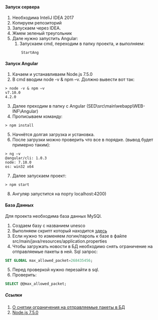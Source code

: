#### Запуск сервера

1. Необходима InteliJ IDEA 2017
2. Копируем репозиторий
3. Запускаем через IDEA.
4. Жмем зеленый треугольник
5. Дале нужно запустить Angular:
    1. Запускаем cmd, переходим в папку проекта, и выполняем:
    ```
        StartAng
    ```

#### Запуск Angular

1. Качаем и устанавливаем Node.js 7.5.0
2. В cmd вводим node -v & npm –v. Должно вывести вот так:
```aidl
> node -v & npm –v
v7.10.0
4.2.0
```
3. Далее преходим в папку с Angular (SED\src\main\webapp\WEB-INF\Angular)
4. Прописываем команду:
```aidl
> npm install
```
5. Начнётся долгая загрузка и установка.
6. После загрузки можно проверить что все в порядке. (вывод будет примерно таким):
```aidl
> ng –v
@angular/cli: 1.0.3
node: 7.10.0
os: win32 x64
```
7. Далее запускаем проект:
```aidl
> npm start
```
8. Ангуляр запустится на порту localhost:4200)

#### База Данных

Для проекта необходима база данных MySQl.

1. Создаем базу с названием unesco
2. Выполняем скрипт который находится [здесь](Дамп%20БД.txt)
3. Eсли нужно то изменяем логин/пароль к базе в файле src/main/java/resources/application.properties
4. Чтобы загружать новости в БД необходимо снять ограничение на отправляемые пакеты в ней.
Sql запрос:
```sql
SET GLOBAL max_allowed_packet=268435456;
```
5. Перед проверкой нужно перезайти в sql.
5. Проверить:   
```sql
SELECT @@max_allowed_packet;
```

##### Ссылки
1. [О снятии ограничения на отправляемые пакеты в БД](https://confluence.atlassian.com/confkb/exceeds-max-allowed-packet-for-mysql-179443425.html)
2. [Node.js 7.5.0](https://nodejs.org/en/download/releases/)